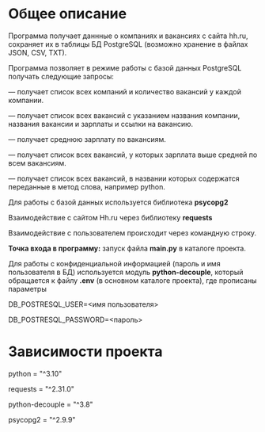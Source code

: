 # Общее описание
Программа получает даннные о компаниях и вакансиях с сайта hh.ru, 
сохраняет их в таблицы БД PostgreSQL (возможно хранение в файлах JSON, CSV, TXT).

Программа позволяет в режиме работы с базой данных PostgreSQL
получать следующие запросы:

 — получает список всех компаний и количество вакансий у каждой компании.

 — получает список всех вакансий с указанием названия компании, названия вакансии и зарплаты и ссылки на вакансию.

 — получает среднюю зарплату по вакансиям.

 — получает список всех вакансий, у которых зарплата выше средней по всем вакансиям.

 — получает список всех вакансий, в названии которых содержатся переданные в метод слова, например python.

Для работы с базой данных используется библиотека **psycopg2**

Взаимодействие с сайтом Hh.ru через библиотеку **requests**

Взаимодействие с пользователем происходит через командную строку. 

**Точка входа в программу:** 
запуск файла **main.py** в каталоге проекта.

Для работы с конфиденциальной информацией (пароль и имя пользователя в БД) 
используется модуль **python-decouple**,
который обращается к файлу **.env** (в основном каталоге проекта), где прописаны параметры

DB_POSTRESQL_USER=<имя пользователя>

DB_POSTRESQL_PASSWORD=<пароль>


# Зависимости проекта

python = "^3.10"

requests = "^2.31.0"

python-decouple = "^3.8"

psycopg2 = "^2.9.9"

